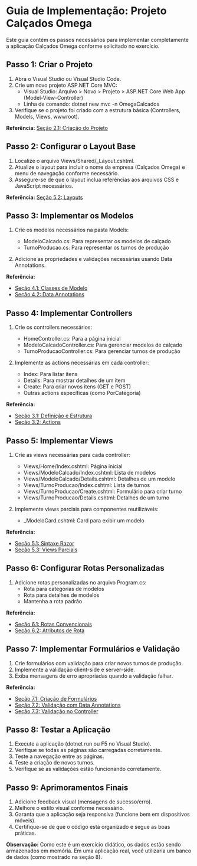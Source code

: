 # Guia de Implementação: Projeto Calçados Omega

Este guia contém os passos necessários para implementar completamente a aplicação Calçados Omega conforme solicitado no exercício.

## Passo 1: Criar o Projeto

1. Abra o Visual Studio ou Visual Studio Code.
2. Crie um novo projeto ASP.NET Core MVC:
    - Visual Studio: Arquivo > Novo > Projeto > ASP.NET Core Web App (Model-View-Controller)
    - Linha de comando: dotnet new mvc -n OmegaCalcados
3. Verifique se o projeto foi criado com a estrutura básica (Controllers, Models, Views, wwwroot).

**Referência:** [Seção 2.1: Criação do Projeto](https://app.outlier.ai/playground/6883ef7b1c55c06befbcc85b#21-cria%C3%A7%C3%A3o-do-projeto)

## Passo 2: Configurar o Layout Base

1. Localize o arquivo Views/Shared/_Layout.cshtml.
2. Atualize o layout para incluir o nome da empresa (Calçados Omega) e menu de navegação conforme necessário.
3. Assegure-se de que o layout inclua referências aos arquivos CSS e JavaScript necessários.

**Referência:** [Seção 5.2: Layouts](https://app.outlier.ai/playground/6883ef7b1c55c06befbcc85b#52-layouts)

## Passo 3: Implementar os Modelos

1. Crie os modelos necessários na pasta Models:
    
    - ModeloCalcado.cs: Para representar os modelos de calçado
    - TurnoProducao.cs: Para representar os turnos de produção
2. Adicione as propriedades e validações necessárias usando Data Annotations.
    

**Referência:**

- [Seção 4.1: Classes de Modelo](https://app.outlier.ai/playground/6883ef7b1c55c06befbcc85b#41-classes-de-modelo)
- [Seção 4.2: Data Annotations](https://app.outlier.ai/playground/6883ef7b1c55c06befbcc85b#42-data-annotations)

## Passo 4: Implementar Controllers

1. Crie os controllers necessários:
    
    - HomeController.cs: Para a página inicial
    - ModeloCalcadoController.cs: Para gerenciar modelos de calçado
    - TurnoProducaoController.cs: Para gerenciar turnos de produção
2. Implemente as actions necessárias em cada controller:
    
    - Index: Para listar itens
    - Details: Para mostrar detalhes de um item
    - Create: Para criar novos itens (GET e POST)
    - Outras actions específicas (como PorCategoria)

**Referência:**

- [Seção 3.1: Definição e Estrutura](https://app.outlier.ai/playground/6883ef7b1c55c06befbcc85b#31-defini%C3%A7%C3%A3o-e-estrutura)
- [Seção 3.2: Actions](https://app.outlier.ai/playground/6883ef7b1c55c06befbcc85b#32-actions)

## Passo 5: Implementar Views

1. Crie as views necessárias para cada controller:
    
    - Views/Home/Index.cshtml: Página inicial
    - Views/ModeloCalcado/Index.cshtml: Lista de modelos
    - Views/ModeloCalcado/Details.cshtml: Detalhes de um modelo
    - Views/TurnoProducao/Index.cshtml: Lista de turnos
    - Views/TurnoProducao/Create.cshtml: Formulário para criar turno
    - Views/TurnoProducao/Details.cshtml: Detalhes de um turno
2. Implemente views parciais para componentes reutilizáveis:
    
    - _ModeloCard.cshtml: Card para exibir um modelo

**Referência:**

- [Seção 5.1: Sintaxe Razor](https://app.outlier.ai/playground/6883ef7b1c55c06befbcc85b#51-sintaxe-razor)
- [Seção 5.3: Views Parciais](https://app.outlier.ai/playground/6883ef7b1c55c06befbcc85b#53-views-parciais)

## Passo 6: Configurar Rotas Personalizadas

1. Adicione rotas personalizadas no arquivo Program.cs:
    - Rota para categorias de modelos
    - Rota para detalhes de modelos
    - Mantenha a rota padrão

**Referência:**

- [Seção 6.1: Rotas Convencionais](https://app.outlier.ai/playground/6883ef7b1c55c06befbcc85b#61-rotas-convencionais)
- [Seção 6.2: Atributos de Rota](https://app.outlier.ai/playground/6883ef7b1c55c06befbcc85b#62-atributos-de-rota)

## Passo 7: Implementar Formulários e Validação

1. Crie formulários com validação para criar novos turnos de produção.
2. Implemente a validação client-side e server-side.
3. Exiba mensagens de erro apropriadas quando a validação falhar.

**Referência:**

- [Seção 7.1: Criação de Formulários](https://app.outlier.ai/playground/6883ef7b1c55c06befbcc85b#71-cria%C3%A7%C3%A3o-de-formul%C3%A1rios)
- [Seção 7.2: Validação com Data Annotations](https://app.outlier.ai/playground/6883ef7b1c55c06befbcc85b#72-valida%C3%A7%C3%A3o-com-data-annotations)
- [Seção 7.3: Validação no Controller](https://app.outlier.ai/playground/6883ef7b1c55c06befbcc85b#73-valida%C3%A7%C3%A3o-no-controller)

## Passo 8: Testar a Aplicação

1. Execute a aplicação (dotnet run ou F5 no Visual Studio).
2. Verifique se todas as páginas são carregadas corretamente.
3. Teste a navegação entre as páginas.
4. Teste a criação de novos turnos.
5. Verifique se as validações estão funcionando corretamente.

## Passo 9: Aprimoramentos Finais

1. Adicione feedback visual (mensagens de sucesso/erro).
2. Melhore o estilo visual conforme necessário.
3. Garanta que a aplicação seja responsiva (funcione bem em dispositivos móveis).
4. Certifique-se de que o código está organizado e segue as boas práticas.

**Observação:** Como este é um exercício didático, os dados estão sendo armazenados em memória. Em uma aplicação real, você utilizaria um banco de dados (como mostrado na seção 8).